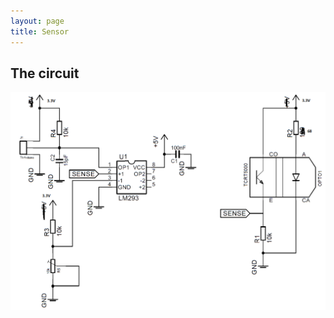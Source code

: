 ```yaml
---
layout: page
title: Sensor 
---
```


## The circuit

![Sensor Schematic](pics/Sensor.png "Sensor Schematic")
